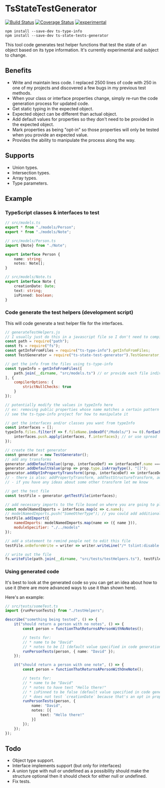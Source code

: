 ﻿TsStateTestGenerator
====================

[![Build Status](https://travis-ci.org/dsherret/ts-state-test-generator.svg)](https://travis-ci.org/dsherret/ts-state-test-generator)
[![Coverage Status](https://coveralls.io/repos/dsherret/ts-state-test-generator/badge.svg?branch=master&service=github)](https://coveralls.io/github/dsherret/ts-state-test-generator?branch=master)
[![experimental](http://badges.github.io/stability-badges/dist/experimental.svg)](http://github.com/badges/stability-badges)

```
npm install --save-dev ts-type-info
npm install --save-dev ts-state-tests-generator
```

This tool code generates test helper functions that test the state of an object based on its type information. It's currently experimental and subject to change.

## Benefits

* Write and maintain less code. I replaced 2500 lines of code with 250 in one of my projects and discovered a few bugs in my previous test methods.
* When your class or interface properties change, simply re-run the code generation process for updated code.
* Get static typing in the expected object.
* Expected object can be different than actual object.
* Add default values for properties so they don't need to be provided in the expected object.
* Mark properties as being "opt-in" so those properties will only be tested when you provide an expected value.
* Provides the ability to manipulate the process along the way.

## Supports

* Union types.
* Intersection types.
* Array types.
* Type parameters.

## Example

### TypeScript classes & interfaces to test

```typescript
// src/models.ts
export * from "./models/Person";
export * from "./models/Note";

// src/models/Person.ts
import {Note} from "./Note";

export interface Person {
    name: string;
    notes: Note[];
}

// src/models/Note.ts
export interface Note {
    creationDate: Date;
    text: string;
    isPinned: boolean;
}
```


### Code generate the test helpers (development script)

This will code generate a test helper file for the interfaces.

```javascript
// generateTestHelpers.js
// I usually just do this in a javascript file so I don't need to compile it (it's just a development script)
const path = require("path");
const fs = require("fs");
const getInfoFromFiles = require("ts-type-info").getInfoFromFiles;
const TestGenerator = require("ts-state-test-generator").TestGenerator;

// get the info from the files using ts-type-info
const typeInfo = getInfoFromFiles([
    path.join(__dirname, "src/models.ts") // or provide each file individually in an array
], {
    compilerOptions: {
        strictNullChecks: true
    }
});

// potentially modify the values in typeInfo here
// ex: removing public properties whose name matches a certain pattern
// see the ts-type-info project for how to manipulate it

// get the interfaces and/or classes you want from typeInfo
const interfaces = [];
typeInfo.files.filter(f => f.fileName.indexOf("/Models/") >= 0).forEach(f => {
    interfaces.push.apply(interfaces, f.interfaces); // or use spread
});

// create the test generator
const generator = new TestGenerator();
// add any transforms
generator.addDefaultValue((prop, interfaceDef) => interfaceDef.name === "Note" && prop.name === "isPinned", "false"); // adds a default test value
generator.addDefaultValue(prop => prop.type.isArrayType(), "[]");
generator.addOptInPropertyTransform((prop, interfaceDef) => interfaceDef.name === "Note" && prop.name === "creationDate"); // makes this property so its only tested for when provided
// - there is also: addPropertyTransform, addTestStructureTransform, addCustomTestTransform. I need to work on how exactly I want those to work so those are subject to change
// - if you have any ideas about some other transform let me know

// get the test file
const testFile = generator.getTestFile(interfaces);

// add necessary imports to the file based on where you are going to place it
const modelNamedImports = interfaces.map(c => c.name);
// modelNamedImports.push("SomeOtherType"); // you could add additional imports here
testFile.addImport({
    namedImports: modelNamedImports.map(name => ({ name })),
    moduleSpecifier: "./../models"
});

// add a statement to remind people not to edit this file
testFile.onBeforeWrite = writer => writer.writeLine("/* tslint:disable */").writeLine("// AUTO GENERATED CODE - DO NOT EDIT!").newLine();

// write out the file
fs.writeFile(path.join(__dirname, "src/tests/testHelpers.ts"), testFile.write());
```

### Using generated code

It's best to look at the generated code so you can get an idea about how to use it (there are more advanced ways to use it than shown here).

Here's an example:

```typescript
// src/tests/someTest.ts
import {runPersonTests} from "./testHelpers";

describe("something being tested", () => {
    it("should return a person with no notes", () => {
        const person = functionThatReturnsAPersonWithNoNotes();

        // tests for:
        // * name to be "David"
        // * notes to be [] (default value specified in code generation)
        runPersonTests(person, { name: "David" });
    });

    it("should return a person with one note", () => {
        const person = functionThatReturnsAPersonWithOneNote();

        // tests for:
        // * name to be "David"
        // * notes to have text "Hello there!"
        // * isPinned to be false (default value specified in code generation)
        // * does not test `creationDate` because that's an opt in property (would only test if provided in the expected object)
        runPersonTests(person, {
            name: "David",
            notes: [{
                text: "Hello there!"
            }]
        });
    });
});
```

## Todo

* Object type support.
* Interface implements support (but only for interfaces)
* A union type with null or undefined as a possibility should make the structure optional then it should check for either null or undefined.
* Fix tests.
